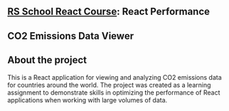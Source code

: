 ## [RS School React Course](https://rs.school/courses/reactjs): React Performance

## CO2 Emissions Data Viewer

## About the project

This is a React application for viewing and analyzing CO2 emissions data for countries around the world. The project was created as a learning assignment to demonstrate skills in optimizing the performance of React applications when working with large volumes of data.
